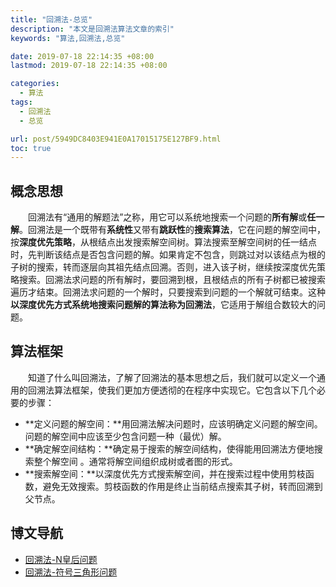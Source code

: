 ```yaml
---
title: "回溯法-总览"
description: "本文是回溯法算法文章的索引"
keywords: "算法,回溯法,总览"

date: 2019-07-18 22:14:35 +08:00
lastmod: 2019-07-18 22:14:35 +08:00

categories:
  - 算法
tags:
  - 回溯法
  - 总览

url: post/5949DC8403E941E0A17015175E127BF9.html
toc: true
---
```


## 概念思想

&emsp;&emsp;回溯法有“通用的解题法”之称，用它可以系统地搜索一个问题的**所有解**或**任一解**。回溯法是一个既带有**系统性**又带有**跳跃性**的**搜索算法**，它在问题的解空间中，按**深度优先策略**，从根结点出发搜索解空间树。算法搜索至解空间树的任一结点时，先判断该结点是否包含问题的解。如果肯定不包含，则跳过对以该结点为根的子树的搜索，转而逐层向其祖先结点回溯。否则，进入该子树，继续按深度优先策略搜索。回溯法求问题的所有解时，要回溯到根，且根结点的所有子树都已被搜索遍历才结束。回溯法求问题的一个解时，只要搜索到问题的一个解就可结束。这种**以深度优先方式系统地搜索问题解的算法称为回溯法**，它适用于解组合数较大的问题。

<!--More-->

## 算法框架

&emsp;&emsp;知道了什么叫回溯法，了解了回溯法的基本思想之后，我们就可以定义一个通用的回溯法算法框架，使我们更加方便透彻的在程序中实现它。它包含以下几个必要的步骤：
- **定义问题的解空间：**用回溯法解决问题时，应该明确定义问题的解空间。问题的解空间中应该至少包含问题一种（最优）解。
- **确定解空间结构：**确定易于搜索的解空间结构，使得能用回溯法方便地搜索整个解空间 。通常将解空间组织成树或者图的形式。
- **搜索解空间：**以深度优先方式搜索解空间，并在搜索过程中使用剪枝函数，避免无效搜索。剪枝函数的作用是终止当前结点搜索其子树，转而回溯到父节点。

## 博文导航

- [回溯法-N皇后问题](/算法/回溯法-N皇后问题)
- [回溯法-符号三角形问题](/算法/回溯法-符号三角形问题)